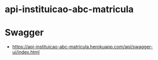 # api-instituicao-abc-matricula

# Swagger
- https://api-instituicao-abc-matricula.herokuapp.com/api/swagger-ui/index.html
